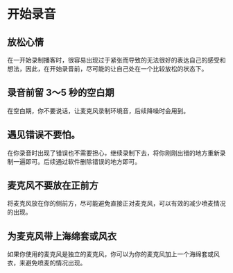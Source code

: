 # 开始录音

## 放松心情

在一开始录制播客时，很容易出现过于紧张而导致的无法很好的表达自己的感受和想法，因此，在开始录音前，尽可能的让自己处在一个比较放松的状态下。

## 录音前留 3～5 秒的空白期

在空白期，你不要说话，让麦克风录制环境音，后续降噪时会用到。

## 遇见错误不要怕。

在你录音时出现了错误也不需要担心，继续录制下去，将你刚刚出错的地方重新录制一遍即可。后续通过软件删除错误的地方即可。

## 麦克风不要放在正前方

将麦克风放在你的侧前方，尽可能避免直接正对麦克风，可以有效的减少喷麦情况的出现。

## 为麦克风带上海绵套或风衣

如果你使用的麦克风是独立的麦克风，你可以为你的麦克风加上一个海绵套或风衣，来避免喷麦的情况出现。